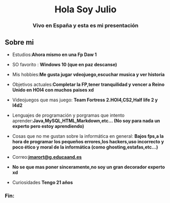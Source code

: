 <h1 align="center">Hola Soy Julio</h1>
<h3 align="center">Vivo en España y esta es mi presentación</h3>


## Sobre mi
- Estudios:**Ahora mismo en una Fp Daw 1**

- SO favorito : **Windows 10 (que en paz descanse)**

- Mis hobbies:**Me gusta jugar vdeojuego,escuchar musica y ver historia**

- Objetivos actuales:**Completar la FP,tener tranquilidad y vencer a Reino Unido en HOI4 con muchos paises xd**

- Videojuegos que mas juego: **Team Fortress 2.HOI4,CS2,Half life 2 y l4d2**

- Lenguajes de programación y porgramas que intento aprender:**Java,MySQL,HTML,Markdown,etc... (No soy para nada un experto pero estoy aprendiendo)**

- Cosas que no me gustan sobre la informática en general: **Bajos fps,a la hora de programar los pequeños errores,los hackers,uso incorrecto y poco ético y moral de la informática (como ghosting,estafas,etc...)**

- Correo:**jmarort@g.educaand.es**

- **No se que mas poner sinceramente,no soy un gran decorador experto xd** 


- Curiosidades **Tengo 21 años**

<h3 align="left">Fin:</h3>
<p align="left">
</p>


